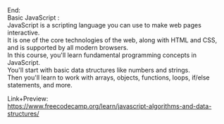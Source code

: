 End:  </br>
Basic JavaScript : </br>
JavaScript is a scripting language you can use to make web pages interactive.  </br>
It is one of the core technologies of the web, along with HTML and CSS, and is supported by all modern browsers.</br>
In this course, you'll learn fundamental programming concepts in JavaScript. </br>
You'll start with basic data structures like numbers and strings. </br>
Then you'll learn to work with arrays, objects, functions, loops, if/else statements, and more.</br>

Link+Preview:<br>
https://www.freecodecamp.org/learn/javascript-algorithms-and-data-structures/
